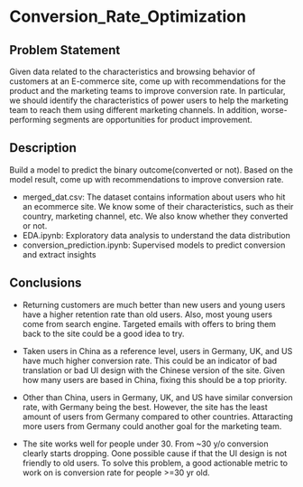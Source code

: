 # Conversion_Rate_Optimization

## Problem Statement
Given data related to the characteristics and browsing behavior of customers at an E-commerce site, come up with recommendations for the product and the marketing teams to improve conversion rate. In particular, we should identify the characteristics of power users to help the marketing team to reach them using different marketing channels. In addition, worse-performing segments are opportunities for product improvement.

## Description 
Build a model to predict the binary outcome(converted or not). Based on the model result, come up with recommendations to improve conversion rate.
- merged_dat.csv: The dataset contains information about users who hit an ecommerce site. We know some of their characteristics, such as their country, marketing channel, etc. We also know whether they converted or not. 
- EDA.ipynb: Exploratory data analysis to understand the data distribution
- conversion_prediction.ipynb: Supervised models to predict conversion and extract insights 

## Conclusions 
- Returning customers are much better than new users and young users have a higher retention rate than old users. Also, most young users come from search engine. Targeted emails with offers to bring them back to the site could be a good idea to try.

- Taken users in China as a reference level, users in Germany, UK, and US have much higher conversion rate. This could be an indicator of bad translation or bad UI design with the Chinese version of the site. Given how many users are based in China, fixing this should be a top priority.

- Other than China, users in Germany, UK, and US have similar conversion rate, with Germany being the best. However, the site has the least amount of users from Germany compared to other countries. Attaracting more users from Germany could another goal for the marketing team.

- The site works well for people under 30. From ~30 y/o conversion clearly starts dropping. Oone possible cause if that the UI design is not friendly to old users. To solve this problem, a good actionable metric to work on is conversion rate for people >=30 yr old.

